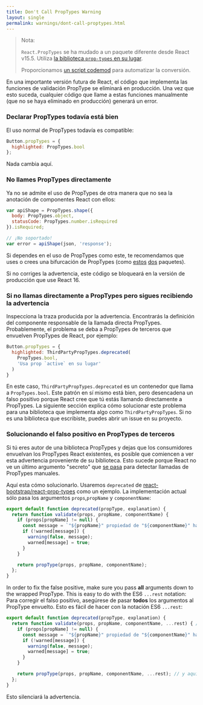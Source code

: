 ```yaml
---
title: Don't Call PropTypes Warning
layout: single
permalink: warnings/dont-call-proptypes.html
---
```


> Nota:
>
> `React.PropTypes` se ha mudado a un paquete diferente desde React v15.5. Utiliza [la biblioteca `prop-types` en su lugar](https://www.npmjs.com/package/prop-types).
>
> Proporcionamos [un script codemod](/blog/2017/04/07/react-v15.5.0.html#migrating-from-react.proptypes) para automatizar la conversión.

En una importante versión futura de React, el código que implementa las funciones de validación PropType se eliminará en producción. Una vez que esto suceda, cualquier código que llame a estas funciones manualmente (que no se haya eliminado en producción) generará un error.

### Declarar PropTypes todavía está bien

El uso normal de PropTypes todavía es compatible:

```javascript
Button.propTypes = {
  highlighted: PropTypes.bool
};
```

Nada cambia aquí.

### No llames PropTypes directamente

Ya no se admite el uso de PropTypes de otra manera que no sea la anotación de componentes React con ellos:

```javascript
var apiShape = PropTypes.shape({
  body: PropTypes.object,
  statusCode: PropTypes.number.isRequired
}).isRequired;

// ¡No soportado!
var error = apiShape(json, 'response');
```

Si dependes en el uso de PropTypes como este, te recomendamos que uses o crees una bifurcación de PropTypes (como [estos](https://github.com/aackerman/PropTypes) [dos](https://github.com/developit/proptypes) paquetes).

Si no corriges la advertencia, este código se bloqueará en la versión de producción que use React 16.

### Si no llamas directamente a PropTypes pero sigues recibiendo la advertencia

Inspecciona la traza producida por la advertencia. Encontrarás la definición del componente responsable de la llamada directa PropTypes. Probablemente, el problema se deba a PropTypes de terceros que envuelven PropTypes de React, por ejemplo:

```js
Button.propTypes = {
  highlighted: ThirdPartyPropTypes.deprecated(
    PropTypes.bool,
    'Usa prop `active` en su lugar'
  )
}
```

En este caso, `ThirdPartyPropTypes.deprecated` es un contenedor que llama a `PropTypes.bool`. Este patrón en sí mismo está bien, pero desencadena un falso positivo porque React cree que tú estás llamando directamente a PropTypes. La siguiente sección explica cómo solucionar este problema para una biblioteca que implementa algo como `ThirdPartyPropTypes`. Si no es una biblioteca que escribiste, puedes abrir un issue en su proyecto.

### Solucionando el falso positivo en PropTypes de terceros

Si tú eres autor de una biblioteca PropTypes y dejas que los consumidores envuelvan los PropTypes React existentes, es posible que comiencen a ver esta advertencia proveniente de su biblioteca. Esto sucede porque React no ve un último argumento "secreto" que [se pasa](https://github.com/facebook/react/pull/7132) para detectar llamadas de PropTypes manuales.

Aquí esta cómo solucionarlo. Usaremos `deprecated` de [react-bootstrap/react-prop-types](https://github.com/react-bootstrap/react-prop-types/blob/0d1cd3a49a93e513325e3258b28a82ce7d38e690/src/deprecated.js) como un ejemplo. La implementación actual sólo pasa los argumentos `props`,`propName` y `componentName`:

```javascript
export default function deprecated(propType, explanation) {
  return function validate(props, propName, componentName) {
    if (props[propName] != null) {
      const message = `"${propName}" propiedad de "${componentName}" ha sido desaprobado.\n${explanation}`;
      if (!warned[message]) {
        warning(false, message);
        warned[message] = true;
      }
    }

    return propType(props, propName, componentName);
  };
}
```

In order to fix the false positive, make sure you pass **all** arguments down to the wrapped PropType. This is easy to do with the ES6 `...rest` notation:
Para corregir el falso positivo, asegúrese de pasar **todos** los argumentos al PropType envuelto. Esto es fácil de hacer con la notación ES6 `...rest`:

```javascript
export default function deprecated(propType, explanation) {
  return function validate(props, propName, componentName, ...rest) { // Nota ...rest aqui
    if (props[propName] != null) {
      const message = `"${propName}" propiedad de "${componentName}" ha sido desaprobado.\n${explanation}`;
      if (!warned[message]) {
        warning(false, message);
        warned[message] = true;
      }
    }

    return propType(props, propName, componentName, ...rest); // y aqui
  };
}
```

Esto silenciará la advertencia.
